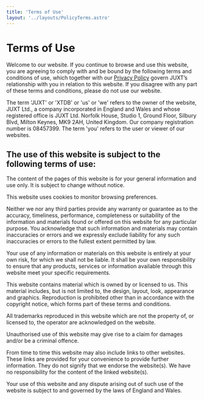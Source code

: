 ```yaml
---
title: 'Terms of Use'
layout: '../layouts/PolicyTerms.astro'
---
```


# **Terms of Use**

Welcome to our website. If you continue to browse and use this website, you are agreeing to comply with and be bound by the following terms and conditions of use, which together with our [Privacy Policy](/privacy-policy) govern JUXT’s relationship with you in relation to this website. If you disagree with any part of these terms and conditions, please do not use our website.

The term 'JUXT' or 'XTDB' or 'us' or 'we' refers to the owner of the website, JUXT Ltd., a company incorporated in England and Wales and whose registered office is JUXT Ltd. Norfolk House, Studio 1, Ground Floor, Silbury Blvd, Milton Keynes, MK9 2AH, United Kingdom. Our company registration number is 08457399. The term 'you' refers to the user or viewer of our websites.

## **The use of this website is subject to the following terms of use:**

The content of the pages of this website is for your general information and use only. It is subject to change without notice.

This website uses cookies to monitor browsing preferences.

Neither we nor any third parties provide any warranty or guarantee as to the accuracy, timeliness, performance, completeness or suitability of the information and materials found or offered on this website for any particular purpose. You acknowledge that such information and materials may contain inaccuracies or errors and we expressly exclude liability for any such inaccuracies or errors to the fullest extent permitted by law.

Your use of any information or materials on this website is entirely at your own risk, for which we shall not be liable. It shall be your own responsibility to ensure that any products, services or information available through this website meet your specific requirements.

This website contains material which is owned by or licensed to us. This material includes, but is not limited to, the design, layout, look, appearance and graphics. Reproduction is prohibited other than in accordance with the copyright notice, which forms part of these terms and conditions.

All trademarks reproduced in this website which are not the property of, or licensed to, the operator are acknowledged on the website.

Unauthorised use of this website may give rise to a claim for damages and/or be a criminal offence.

From time to time this website may also include links to other websites. These links are provided for your convenience to provide further information. They do not signify that we endorse the website(s). We have no responsibility for the content of the linked website(s).

Your use of this website and any dispute arising out of such use of the website is subject to and governed by the laws of England and Wales.
